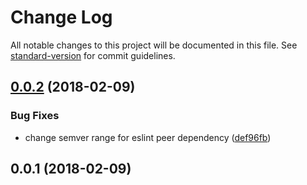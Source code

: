 # Change Log

All notable changes to this project will be documented in this file. See [standard-version](https://github.com/conventional-changelog/standard-version) for commit guidelines.

<a name="0.0.2"></a>
## [0.0.2](https://github.com/micromata/eslint-config-baumeister/compare/0.0.1...0.0.2) (2018-02-09)


### Bug Fixes

* change semver range for eslint peer dependency ([def96fb](https://github.com/micromata/eslint-config-baumeister/commit/def96fb))



<a name="0.0.1"></a>
## 0.0.1 (2018-02-09)
